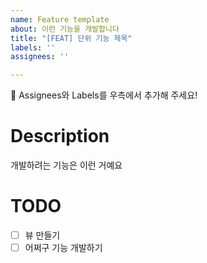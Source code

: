 ```yaml
---
name: Feature template
about: 이런 기능을 개발합니다
title: "[FEAT] 단위 기능 제목"
labels: ''
assignees: ''

---
```


📣 Assignees와 Labels를 우측에서 추가해 주세요!

#  Description
개발하려는 기능은 이런 거예요

# TODO
- [ ] 뷰 만들기
- [ ] 어쩌구 기능 개발하기
